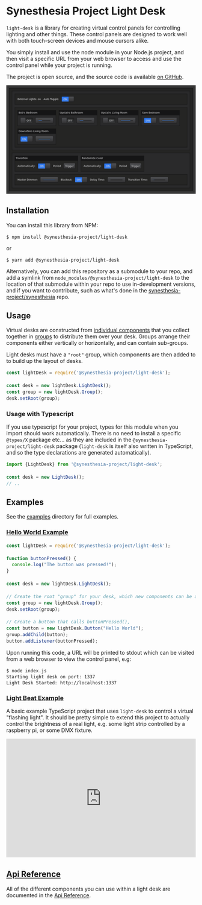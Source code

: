 # Synesthesia Project Light Desk

`light-desk` is a library for creating virtual control panels for controlling
lighting and other things. These control panels are designed to work well with
both touch-screen devices and mouse cursors alike.

You simply install and use the node module in your Node.js project, and then
visit a specific URL from your web browser to access and use the control panel
while your project is running.

The project is open source, and the source code is available [on GitHub](https://github.com/synesthesia-project/light-desk).

![Screenshot](media/images/screenshot.png)

## Installation

You can install this library from NPM:

```
$ npm install @synesthesia-project/light-desk
```

or

```
$ yarn add @synesthesia-project/light-desk
```

Alternatively, you can add this repository as a submodule to your repo, and add
a symlink from `node_modules/@synesthesia-project/light-desk` to the location of
that submodule within your repo to use in-development versions, and if you want
to contribute, such as what's done in the [synesthesia-project/synesthesia](https://github.com/synesthesia-project/synesthesia)
repo.

## Usage

Virtual desks are constructed from
[individual components](https://synesthesia-project.github.io/light-desk/api/)
that you collect together in
[groups](https://synesthesia-project.github.io/light-desk/api/classes/_components_group_.group.html)
to distribute them over your desk. Groups arrange their components either
vertically or horizontally, and can contain sub-groups.

Light desks must have a `"root"` group, which components are then added to to
build up the layout of desks.

```js
const lightDesk = require('@synesthesia-project/light-desk');

const desk = new lightDesk.LightDesk();
const group = new lightDesk.Group();
desk.setRoot(group);
```

### Usage with Typescript

If you use typescript for your project, types for this module when you import should work automatically. There is no need to install a specific `@types/X` package etc... as they are included in the `@synesthesia-project/light-desk` package (`light-desk` is itself also written in TypeScript, and so the type declarations are generated automatically).

```ts
import {LightDesk} from '@synesthesia-project/light-desk';

const desk = new LightDesk();
// ..
```

## Examples

See the [examples](https://github.com/synesthesia-project/light-desk/tree/master/examples) directory for full examples.

### [Hello World Example](https://github.com/synesthesia-project/light-desk/tree/master/examples/hello-world)

```js
const lightDesk = require('@synesthesia-project/light-desk');

function buttonPressed() {
  console.log("The button was pressed!");
}

const desk = new lightDesk.LightDesk();

// Create the root "group" for your desk, which new components can be added to
const group = new lightDesk.Group();
desk.setRoot(group);

// Create a button that calls buttonPressed(),
const button = new lightDesk.Button("Hello World");
group.addChild(button);
button.addListener(buttonPressed);
```

Upon running this code, a URL will be printed to stdout which can be visited from a web browser to view the control panel, e.g:

```
$ node index.js
Starting light desk on port: 1337
Light Desk Started: http://localhost:1337
```

### [Light Beat Example](https://github.com/synesthesia-project/light-desk/tree/master/examples/light-beat)

A basic example TypeScript project that uses `light-desk` to control a virtual "flashing light".
It should be pretty simple to extend this project to actually control the brightness of a real
light, e.g. some light strip controlled by a raspberry pi, or some DMX fixture.

<iframe width="100%" height="315" src="https://www.youtube.com/embed/d5p26aAb-hQ" frameborder="0" allow="accelerometer; autoplay; encrypted-media; gyroscope; picture-in-picture" allowfullscreen></iframe>

## [Api Reference](https://synesthesia-project.github.io/light-desk/api/)

All of the different components you can use within a light desk are documented
in the [Api Reference](https://synesthesia-project.github.io/light-desk/api/).

